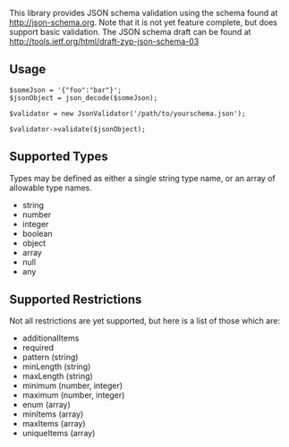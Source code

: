 This library provides JSON schema validation using the schema found at http://json-schema.org. 
Note that it is not yet feature complete, but does support basic validation. The JSON schema
draft can be found at http://tools.ietf.org/html/draft-zyp-json-schema-03

## Usage

    $someJson = '{"foo":"bar"}';
    $jsonObject = json_decode($someJson);
    
    $validator = new JsonValidator('/path/to/yourschema.json');
    
    $validator->validate($jsonObject);


## Supported Types

Types may be defined as either a single string type name, or an array of allowable
type names.

- string
- number
- integer
- boolean
- object
- array
- null
- any

## Supported Restrictions

Not all restrictions are yet supported, but here is a list of those which are:

- additionalItems
- required
- pattern (string)
- minLength (string)
- maxLength (string)
- minimum (number, integer)
- maximum (number, integer)
- enum (array)
- minItems (array)
- maxItems (array)
- uniqueItems (array)